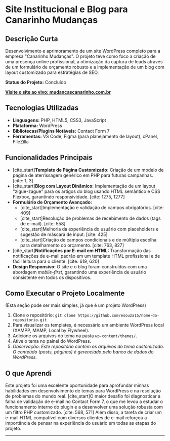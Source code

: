 # Site Institucional e Blog para Canarinho Mudanças

## Descrição Curta

Desenvolvimento e aprimoramento de um site WordPress completo para a empresa "Canarinho Mudanças". O projeto teve como foco a criação de uma presença online profissional, a otimização da captura de leads através de um formulário de orçamento robusto e a implementação de um blog com layout customizado para estratégias de SEO.

**Status do Projeto:** Concluído

**[Visite o site ao vivo: mudancascanarinho.com.br](http://mudancascanarinho.com.br/)**

## Tecnologias Utilizadas

* **Linguagens:** PHP, HTML5, CSS3, JavaScript
* **Plataforma:** WordPress
* **Bibliotecas/Plugins Notáveis:** Contact Form 7
* **Ferramentas:** VS Code, Figma (para planejamento de layout), cPanel, FileZilla

## Funcionalidades Principais

* [cite_start]**Template de Página Customizado:** Criação de um modelo de página de aterrissagem genérico em PHP para futuras campanhas. [cite: 1, 3]
* [cite_start]**Blog com Layout Dinâmico:** Implementação de um layout "zigue-zague" para os artigos do blog usando HTML semântico e CSS Flexbox, garantindo responsividade. [cite: 1275, 1277]
* **Formulário de Orçamento Avançado:**
    * [cite_start]Implementação e validação de campos obrigatórios. [cite: 409]
    * [cite_start]Resolução de problemas de recebimento de dados (tags de e-mail). [cite: 558]
    * [cite_start]Melhoria da experiência do usuário com placeholders e sugestão de máscara de input. [cite: 425]
    * [cite_start]Criação de campos condicionais e de múltipla escolha para detalhamento do orçamento. [cite: 763, 827]
* [cite_start]**Notificações por E-mail em HTML:** Transformação das notificações de e-mail padrão em um template HTML profissional e de fácil leitura para o cliente. [cite: 619, 620]
* **Design Responsivo:** O site e o blog foram construídos com uma abordagem *mobile-first*, garantindo uma experiência de usuário consistente em todos os dispositivos.

## Como Executar o Projeto Localmente

(Esta seção pode ser mais simples, já que é um projeto WordPress)

1.  Clone o repositório: `git clone https://github.com/esouza15/nome-do-repositorio.git`
2.  Para visualizar os templates, é necessário um ambiente WordPress local (XAMPP, MAMP, Local by Flywheel).
3.  Adicione os arquivos do tema na pasta `wp-content/themes/`.
4.  Ative o tema no painel do WordPress.
5.  *Observação: Este repositório contém os arquivos do tema customizado. O conteúdo (posts, páginas) é gerenciado pelo banco de dados do WordPress.*

## O que Aprendi

Este projeto foi uma excelente oportunidade para aprofundar minhas habilidades em desenvolvimento de temas para WordPress e na resolução de problemas do mundo real. [cite_start]O maior desafio foi diagnosticar a falha de validação de e-mail no Contact Form 7, o que me levou a estudar o funcionamento interno do plugin e a desenvolver uma solução robusta com um filtro PHP customizado. [cite: 568, 571] Além disso, a tarefa de criar um e-mail HTML compatível com diversos clientes de e-mail reforçou a importância de pensar na experiência do usuário em todas as etapas do projeto.

---
